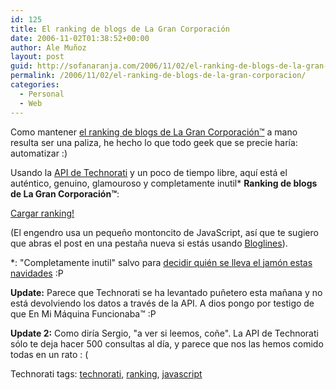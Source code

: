```yaml
---
id: 125
title: El ranking de blogs de La Gran Corporación
date: 2006-11-02T01:38:52+00:00
author: Ale Muñoz
layout: post
guid: http://sofanaranja.com/2006/11/02/el-ranking-de-blogs-de-la-gran-corporacion/
permalink: /2006/11/02/el-ranking-de-blogs-de-la-gran-corporacion/
categories:
  - Personal
  - Web
---
```

Como mantener [el ranking de blogs de La Gran Corporación™](/2006/11/01/estadisticas-absurdas-volumen-2/) a mano resulta ser una paliza, he hecho lo que todo geek que se precie haría: automatizar :)

Usando la [API de Technorati](http://technorati.com/developers/api/) y un poco de tiempo libre, aquí está el auténtico, genuino, glamouroso y completamente inutil* <strong>Ranking de blogs de La Gran Corporación™</strong>:

<script type="text/javascript" language="javascript" charset="utf-8">
// <![CDATA[
	showSpinner = function(){
		var s = document.getElementById("spinner");
		s.style.display = "block";
	}
	hideSpinner = function(){
		var s = document.getElementById("spinner");
		s.style.display = "none";
	}
	cargaRanking = function(){
		Ajax.load("/xp/technorati/get_ranking.php","ranking_blogs",hideSpinner,showSpinner);
	}
// ]]>
</script>
<script src="/js/ajax.js" type="text/javascript" language="javascript" charset="utf-8"></script>

<a href="javascript:cargaRanking();">Cargar ranking!</a>

<div id="ranking_blogs">
</div>
<!-- /ranking_blogs -->
<span id="spinner" style="display: none;"><img src="/images/spinner.gif" /></span>

(El engendro usa un pequeño montoncito de JavaScript, así que te sugiero que abras el post en una pestaña nueva si estás usando [Bloglines](http://www.bloglines.com/)).

*: "Completamente inutil" salvo para [decidir quién se lleva el jamón estas navidades](http://www.the-mixer.net/mixer/post/2006/11/01/the-cocktail-technorati) :P

**Update:** Parece que Technorati se ha levantado puñetero esta mañana y no está devolviendo los datos a través de la API. A dios pongo por testigo de que En Mi Máquina Funcionaba™ :P

**Update 2:** Como diría Sergio, "a ver si leemos, coñe". La API de Technorati sólo te deja hacer 500 consultas al día, y parece que nos las hemos comido todas en un rato : (

<div class="techtag"><span>Technorati tags:</span> <a href="http://technorati.com/tag/technorati" rel="tag">technorati</a>, <a href="http://technorati.com/tag/ranking" rel="tag">ranking</a>, <a href="http://technorati.com/tag/javascript" rel="tag">javascript</a></div>